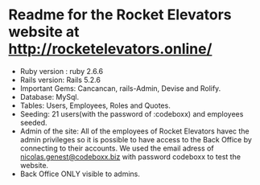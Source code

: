 # Readme for the Rocket Elevators website at http://rocketelevators.online/
* Ruby version : ruby 2.6.6
* Rails version: Rails 5.2.6
* Important Gems: Cancancan, rails-Admin, Devise and Rolify.
* Database: MySql.
* Tables: Users, Employees, Roles and Quotes.
* Seeding: 21 users(with the password of :codeboxx) and employees seeded.
* Admin of the site: All of the employees of Rocket Elevators havec the admin privileges so it is possible to have access to the Back Office by connecting to their accounts. We used the email adress of nicolas.genest@codeboxx.biz with password codeboxx to test the website.
* Back Office ONLY visible to admins.